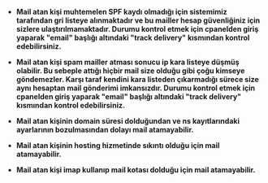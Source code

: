 * **Mail atan kişi muhtemelen SPF kaydı olmadığı için sistemimiz tarafından gri listeye alınmaktadır ve bu mailler hesap güvenliğiniz için sizlere ulaştırılmamaktadır. Durumu kontrol etmek için cpanelden giriş yaparak "email" başlığı altındaki "track delivery" kısmından kontrol edebilirsiniz.**

* **Mail atan kişi spam mailler atması sonucu ip kara listeye düşmüş olabilir. Bu sebeple attığı hiçbir mail size olduğu gibi çoğu kimseye göndemezler. Karşı taraf kendini kara listeden çıkarmadığı sürece size aynı hesaptan mail gönderimi imkansızdır. Durumu kontrol etmek için cpanelden giriş yaparak "email" başlığı altındaki "track delivery" kısmından kontrol edebilirsiniz.**

* **Mail atan kişinin domain süresi dolduğundan ve ns kayıtlarındaki ayarlarının bozulmasından dolayı mail atamayabilir.**

* **Mail atan kişinin hosting hizmetinde sıkıntı olduğu için mail atamayabilir.**
* **Mail atan kişi imap kullanıp mail kotası dolduğu için mail atamayabilir.**



